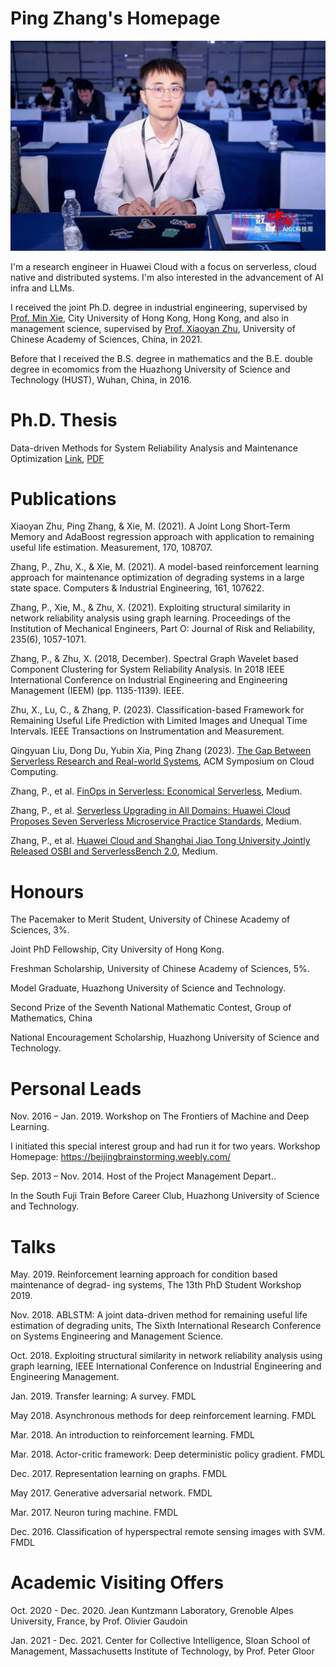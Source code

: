 # Ping Zhang's Homepage
![](WechatIMG648.jpg)

I'm a research engineer in Huawei Cloud with a focus on serverless, cloud native and distributed systems. I'm also interested in the advancement of AI infra and LLMs.  

I received the joint Ph.D. degree in industrial engineering, supervised by [Prof. Min Xie](https://www.cityu.edu.hk/sye/minxie.htm), City University of Hong Kong, Hong Kong, and also in management science, supervised by [Prof. Xiaoyan Zhu](https://people.ucas.ac.cn/~0032929), University of Chinese Academy of Sciences, China, in 2021. 

Before that I received the B.S. degree in mathematics and the B.E. double degree in ecomomics from the Huazhong University of Science and Technology (HUST), Wuhan, China, in 2016.

# Ph.D. Thesis
Data-driven Methods for System Reliability Analysis and Maintenance Optimization
[Link](https://scholars.cityu.edu.hk/en/theses/theses(3b3b864d-a669-4e00-9acd-36db594fb949).html), [PDF](http://lbapp01.lib.cityu.edu.hk/capcheck/check.php?url=http://lbms03.cityu.edu.hk/theses/c_ftt/phd-adse-80267954.pdf)

# Publications
Xiaoyan Zhu, Ping Zhang, & Xie, M. (2021). A Joint Long Short-Term Memory and AdaBoost regression approach with application to remaining useful life estimation. Measurement, 170, 108707.

Zhang, P., Zhu, X., & Xie, M. (2021). A model-based reinforcement learning approach for maintenance optimization of degrading systems in a large state space. Computers & Industrial Engineering, 161, 107622.

Zhang, P., Xie, M., & Zhu, X. (2021). Exploiting structural similarity in network reliability analysis using graph learning. Proceedings of the Institution of Mechanical Engineers, Part O: Journal of Risk and Reliability, 235(6), 1057-1071.

Zhang, P., & Zhu, X. (2018, December). Spectral Graph Wavelet based Component Clustering for System Reliability Analysis. In 2018 IEEE International Conference on Industrial Engineering and Engineering Management (IEEM) (pp. 1135-1139). IEEE.

Zhu, X., Lu, C., & Zhang, P. (2023). Classification-based Framework for Remaining Useful Life Prediction with Limited Images and Unequal Time Intervals. IEEE Transactions on Instrumentation and Measurement.

Qingyuan Liu, Dong Du, Yubin Xia, Ping Zhang (2023). [The Gap Between Serverless Research and Real-world Systems](https://acmsocc.org/2023/accepted-papers.html), ACM Symposium on Cloud Computing.

Zhang, P., et al. [FinOps in Serverless: Economical Serverless](https://medium.com/@pingzhang8-c/finops-in-serverless-economical-serverless-9221fbc8e9ae), Medium.

Zhang, P., et al. [Serverless Upgrading in All Domains: Huawei Cloud Proposes Seven Serverless Microservice Practice Standards](https://medium.com/@pingzhang8-c/serverless-upgrading-in-all-domains-huawei-cloud-proposes-seven-serverless-microservice-practice-c2c4bb328a8b), Medium.

Zhang, P., et al. [Huawei Cloud and Shanghai Jiao Tong University Jointly Released OSBI and ServerlessBench 2.0](https://medium.com/@pingzhang8-c/huawei-cloud-and-shanghai-jiao-tong-university-jointly-released-osbi-and-serverlessbench-2-0-a42b7ae868d4), Medium.

# Honours
The Pacemaker to Merit Student, University of Chinese Academy of Sciences, 3%.

Joint PhD Fellowship, City University of Hong Kong.

Freshman Scholarship, University of Chinese Academy of Sciences, 5%.

Model Graduate, Huazhong University of Science and Technology.

Second Prize of the Seventh National Mathematic Contest, Group of Mathematics, China

National Encouragement Scholarship, Huazhong University of Science and Technology.

# Personal Leads
Nov. 2016 – Jan. 2019. Workshop on The Frontiers of Machine and Deep Learning. 

I initiated this special interest group and had run it for two years. Workshop Homepage: https://beijingbrainstorming.weebly.com/

Sep. 2013 – Nov. 2014. Host of the Project Management Depart..

In the South Fuji Train Before Career Club, Huazhong University of Science and Technology.

# Talks
May. 2019. Reinforcement learning approach for condition based maintenance of degrad- ing systems, The 13th PhD Student Workshop 2019.

Nov. 2018. ABLSTM: A joint data-driven method for remaining useful life estimation of degrading units, The Sixth International Research Conference on Systems Engineering and Management Science.

Oct. 2018. Exploiting structural similarity in network reliability analysis using graph learning, IEEE International Conference on Industrial Engineering and Engineering Management.

Jan. 2019. Transfer learning: A survey. FMDL

May 2018. Asynchronous methods for deep reinforcement learning. FMDL

Mar. 2018. An introduction to reinforcement learning. FMDL

Mar. 2018. Actor-critic framework: Deep deterministic policy gradient. FMDL

Dec. 2017. Representation learning on graphs. FMDL

May 2017. Generative adversarial network. FMDL

Mar. 2017. Neuron turing machine. FMDL

Dec. 2016. Classification of hyperspectral remote sensing images with SVM. FMDL

# Academic Visiting Offers
Oct. 2020 - Dec. 2020. Jean Kuntzmann Laboratory, Grenoble Alpes University, France, by Prof. Olivier Gaudoin

Jan. 2021 - Dec. 2021. Center for Collective Intelligence, Sloan School of Management, Massachusetts Institute of Technology, by Prof. Peter Gloor
